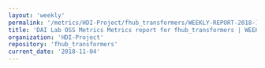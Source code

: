 ```yaml
---
layout: 'weekly'
permalink: '/metrics/HDI-Project/fhub_transformers/WEEKLY-REPORT-2018-11-04'
title: 'DAI Lab OSS Metrics Metrics report for fhub_transformers | WEEKLY-REPORT-2018-11-04'
organization: 'HDI-Project'
repository: 'fhub_transformers'
current_date: '2018-11-04'
---
```

